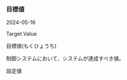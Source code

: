 <article id="目標値">

### 目標値

<p class="st_update_header">2024-05-16</p>
<p class="st_name_header_en">Target Value</p>
<p class="st_name_header_jp">目標値(もくひょうち)</p>
<div class="article_explanation">制御システムにおいて、システムが達成すべき値。</div>
<p class="st_name_header_synonyms">設定値</p>
</article>
